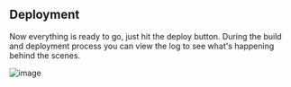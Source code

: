 

## Deployment

Now everything is ready to go, just hit the deploy button. During the build and deployment process you can view the log to see what's happening behind the scenes.

![image](/images/guides/docker_onboarding/docker_guide_deploying.gif)

